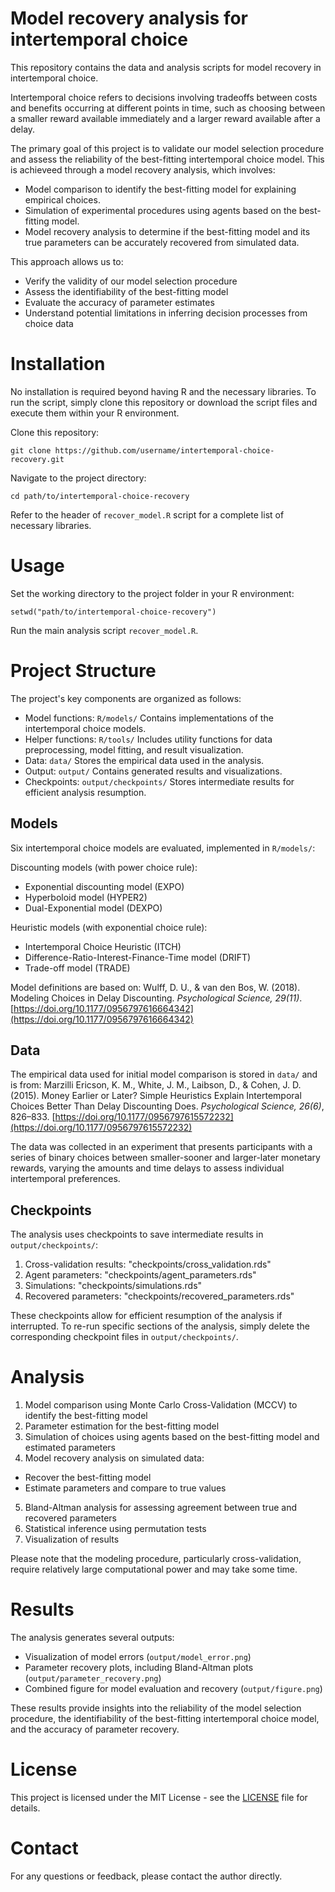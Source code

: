# Model recovery analysis for intertemporal choice
This repository contains the data and analysis scripts for model recovery in intertemporal choice.

Intertemporal choice refers to decisions involving tradeoffs between costs and benefits occurring at different points in time, such as choosing between a smaller reward available immediately and a larger reward available after a delay.

The primary goal of this project is to validate our model selection procedure and assess the reliability of the best-fitting intertemporal choice model. This is achieveed through a model recovery analysis, which involves:

- Model comparison to identify the best-fitting model for explaining empirical choices.
- Simulation of experimental procedures using agents based on the best-fitting model.
- Model recovery analysis to determine if the best-fitting model and its true parameters can be accurately recovered from simulated data.

This approach allows us to:

- Verify the validity of our model selection procedure
- Assess the identifiability of the best-fitting model
- Evaluate the accuracy of parameter estimates
- Understand potential limitations in inferring decision processes from choice data

# Installation
No installation is required beyond having R and the necessary libraries. To run the script, simply clone this repository or download the script files and execute them within your R environment.

Clone this repository:
```
git clone https://github.com/username/intertemporal-choice-recovery.git
```

Navigate to the project directory:
```
cd path/to/intertemporal-choice-recovery
```

Refer to the header of `recover_model.R` script for a complete list of necessary libraries.

# Usage
Set the working directory to the project folder in your R environment:
```
setwd("path/to/intertemporal-choice-recovery")
```

Run the main analysis script `recover_model.R`.

# Project Structure
The project's key components are organized as follows:

- Model functions: `R/models/`
  Contains implementations of the intertemporal choice models.
- Helper functions: `R/tools/`
  Includes utility functions for data preprocessing, model fitting, and result visualization.
- Data: `data/`
  Stores the empirical data used in the analysis.
- Output: `output/`
  Contains generated results and visualizations.
- Checkpoints: `output/checkpoints/`
  Stores intermediate results for efficient analysis resumption.

## Models

Six intertemporal choice models are evaluated, implemented in `R/models/`:

Discounting models (with power choice rule):
- Exponential discounting model (EXPO)
- Hyperboloid model (HYPER2)
- Dual-Exponential model (DEXPO)

Heuristic models (with exponential choice rule):
- Intertemporal Choice Heuristic (ITCH)
- Difference-Ratio-Interest-Finance-Time model (DRIFT)
- Trade-off model (TRADE)

Model definitions are based on:
Wulff, D. U., & van den Bos, W. (2018). Modeling Choices in Delay Discounting. *Psychological Science, 29(11)*. [https://doi.org/10.1177/0956797616664342](https://doi.org/10.1177/0956797616664342)

## Data

The empirical data used for initial model comparison is stored in `data/` and is from:
Marzilli Ericson, K. M., White, J. M., Laibson, D., & Cohen, J. D. (2015). Money Earlier or Later? Simple Heuristics Explain Intertemporal Choices Better Than Delay Discounting Does. *Psychological Science, 26(6)*, 826–833. [https://doi.org/10.1177/0956797615572232](https://doi.org/10.1177/0956797615572232)

The data was collected in an experiment that presents participants with a series of binary choices between smaller-sooner and larger-later monetary rewards, varying the amounts and time delays to assess individual intertemporal preferences.

## Checkpoints

The analysis uses checkpoints to save intermediate results in `output/checkpoints/`:

1. Cross-validation results: "checkpoints/cross_validation.rds"
2. Agent parameters: "checkpoints/agent_parameters.rds"
3. Simulations: "checkpoints/simulations.rds"
4. Recovered parameters: "checkpoints/recovered_parameters.rds"

These checkpoints allow for efficient resumption of the analysis if interrupted. To re-run specific sections of the analysis, simply delete the corresponding checkpoint files in `output/checkpoints/`.

# Analysis
1. Model comparison using Monte Carlo Cross-Validation (MCCV) to identify the best-fitting model
2. Parameter estimation for the best-fitting model
3. Simulation of choices using agents based on the best-fitting model and estimated parameters
4. Model recovery analysis on simulated data:
- Recover the best-fitting model
- Estimate parameters and compare to true values
5. Bland-Altman analysis for assessing agreement between true and recovered parameters
6. Statistical inference using permutation tests
7. Visualization of results

Please note that the modeling procedure, particularly cross-validation, require relatively large computational power and may take some time.

# Results
The analysis generates several outputs:

- Visualization of model errors (`output/model_error.png`)
- Parameter recovery plots, including Bland-Altman plots (`output/parameter_recovery.png`)
- Combined figure for model evaluation and recovery (`output/figure.png`)

These results provide insights into the reliability of the model selection procedure, the identifiability of the best-fitting intertemporal choice model, and the accuracy of parameter recovery.

# License
This project is licensed under the MIT License - see the [LICENSE](https://github.com/pmarcowski/intertemporal-model-recovery/blob/main/LICENSE) file for details.

# Contact
For any questions or feedback, please contact the author directly.
